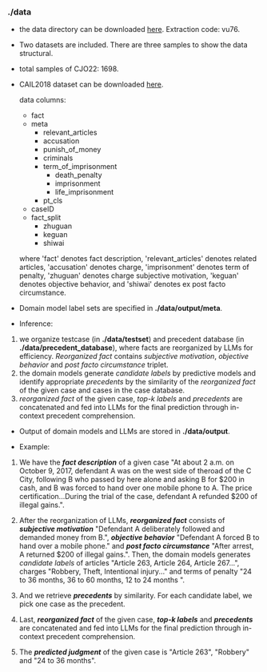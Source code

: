 ### ./data

- the data directory can be downloaded [here](https://pan.baidu.com/s/1MrJdxvwTOfwhOwANJpTLtQ). Extraction code: vu76.

- Two datasets are included. There are three samples to show the data structural.

- total samples of CJO22: 1698.

- CAIL2018 dataset can be downloaded [here](https://github.com/china-ai-law-challenge/CAIL2018).

  data columns:
    - fact
    - meta
        - relevant_articles
        - accusation
        - punish_of_money
        - criminals
        - term_of_imprisonment
            - death_penalty
            - imprisonment
            - life_imprisonment
        - pt_cls
    - caseID
    - fact_split
        - zhuguan
        - keguan
        - shiwai

  where 'fact' denotes fact description, 'relevant_articles' denotes related articles, 'accusation' denotes charge, 'imprisonment' denotes term of penalty, 'zhuguan' denotes charge subjective motivation, 'keguan' denotes objective behavior, and 'shiwai' denotes ex post facto circumstance.

- Domain model label sets are specified in __./data/output/meta__.

- Inference: 
1. we organize testcase (in __./data/testset__) and precedent database (in __./data/precedent_database__), where facts are reorganized by LLMs for efficiency. _Reorganized fact_ contains _subjective motivation_, _objective behavior_ and _post facto circumstance_ triplet. 
2. the domain models generate _candidate labels_ by predictive models and identify appropriate _precedents_ by the similarity of the _reorganized fact_ of the given case and cases in the case database. 
3.  _reorganized fact_ of the given case, _top-k labels_ and _precedents_ are concatenated and fed into LLMs for the final prediction through in-context precedent comprehension. 

- Output of domain models and LLMs are stored in __./data/output__. 

- Example: 
1. We have the **_fact description_** of a given case 
"At about 2 a.m. on October 9, 2017, defendant A was on the west side of theroad of the C City, following B who passed by here alone and asking B for \$200 in cash, and B was forced to hand over one mobile phone to A. The price certification...During the trial of the case, defendant A refunded \$200 of illegal gains.". 

2. After the reorganization of LLMs, **_reorganized fact_** consists of **_subjective motivation_** "Defendant A deliberately followed and demanded money from B.", **_objective behavior_** "Defendant A forced B to hand over a mobile phone." and **_post facto circumstance_** "After arrest, A returned $200 of illegal gains.". Then, the domain models generates _candidate labels_ of articles "Article 263, Article 264, Article 267...", charges "Robbery, Theft, Intentional injury..." and terms of penalty "24 to 36 months, 36 to 60 months, 12 to 24 months ". 

3. And we retrieve **_precedents_** by similarity. For each candidate label, we pick one case as the precedent. 
4. Last, **_reorganized fact_** of the given case, **_top-k labels_** and **_precedents_** are concatenated and fed into LLMs for the final prediction through in-context precedent comprehension. 

5. The **_predicted judgment_** of the given case is "Article 263", "Robbery" and "24 to 36 months".
